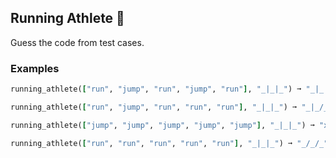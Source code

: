 ## Running Athlete 🏃

Guess the code from test cases.

### Examples
``` ruby
running_athlete(["run", "jump", "run", "jump", "run"], "_|_|_") ➞ "_|_|_"

running_athlete(["run", "jump", "run", "run", "run"], "_|_|_") ➞ "_|_/_"

running_athlete(["jump", "jump", "jump", "jump", "jump"], "_|_|_") ➞ "x|x|x"

running_athlete(["run", "run", "run", "run", "run"], "_|_|_") ➞ "_/_/_"
```